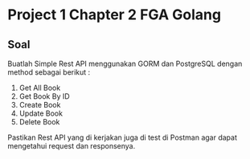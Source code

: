 # Project 1 Chapter 2 FGA Golang

## Soal

Buatlah Simple Rest API menggunakan GORM dan PostgreSQL dengan method sebagai berikut :
1. Get All Book
2. Get Book By ID
3. Create Book
4. Update Book
5. Delete Book

Pastikan Rest API yang di kerjakan juga di test di Postman agar dapat mengetahui request dan responsenya.
